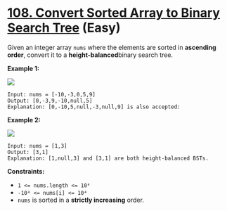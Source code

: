 # [108. Convert Sorted Array to Binary Search Tree][link] (Easy)

[link]: https://leetcode.com/problems/convert-sorted-array-to-binary-search-tree/

Given an integer array `nums` where the elements are sorted in **ascending order**, convert it to a
**height-balanced**binary search tree.

**Example 1:**

![](https://assets.leetcode.com/uploads/2021/02/18/btree1.jpg)

```
Input: nums = [-10,-3,0,5,9]
Output: [0,-3,9,-10,null,5]
Explanation: [0,-10,5,null,-3,null,9] is also accepted:

```

**Example 2:**

![](https://assets.leetcode.com/uploads/2021/02/18/btree.jpg)

```
Input: nums = [1,3]
Output: [3,1]
Explanation: [1,null,3] and [3,1] are both height-balanced BSTs.

```

**Constraints:**

- `1 <= nums.length <= 10⁴`
- `-10⁴ <= nums[i] <= 10⁴`
- `nums` is sorted in a **strictly increasing** order.
